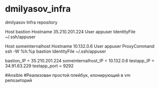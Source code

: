 # dmilyasov_infra
dmilyasov Infra repository

Host bastion
  Hostname 35.210.201.224
  User appuser
  IdentityFile ~/.ssh/appuser

Host someinternalhost
  Hostname 10.132.0.6
  User appuser
  ProxyCommand ssh -W %h:%p bastion
  IdentityFile ~/.ssh/appuser

bastion_IP = 35.210.201.224
someinternalhost_IP = 10.132.0.6
testapp_IP = 34.91.63.229
testapp_port = 9292

#Ansible
#Реализован простой плейбук, клонирующий в vm репозиторий
